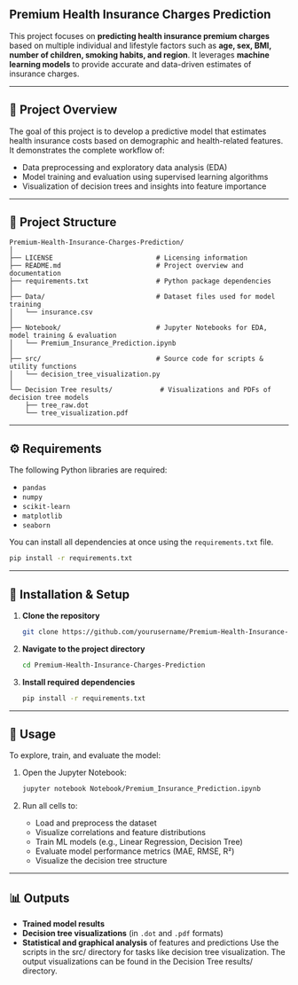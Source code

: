 ## Premium Health Insurance Charges Prediction

This project focuses on **predicting health insurance premium charges** based on multiple individual and lifestyle factors such as **age, sex, BMI, number of children, smoking habits, and region**. It leverages **machine learning models** to provide accurate and data-driven estimates of insurance charges.

---

## 🧠 Project Overview

The goal of this project is to develop a predictive model that estimates health insurance costs based on demographic and health-related features. It demonstrates the complete workflow of:

* Data preprocessing and exploratory data analysis (EDA)
* Model training and evaluation using supervised learning algorithms
* Visualization of decision trees and insights into feature importance

---

## 📂 Project Structure

```
Premium-Health-Insurance-Charges-Prediction/
│
├── LICENSE                          # Licensing information
├── README.md                        # Project overview and documentation
├── requirements.txt                 # Python package dependencies
│
├── Data/                            # Dataset files used for model training
│   └── insurance.csv
│
├── Notebook/                        # Jupyter Notebooks for EDA, model training & evaluation
│   └── Premium_Insurance_Prediction.ipynb
│
├── src/                             # Source code for scripts & utility functions
│   └── decision_tree_visualization.py
│
└── Decision Tree results/            # Visualizations and PDFs of decision tree models
    ├── tree_raw.dot
    └── tree_visualization.pdf
```

---

## ⚙️ Requirements

The following Python libraries are required:

* `pandas`
* `numpy`
* `scikit-learn`
* `matplotlib`
* `seaborn`

You can install all dependencies at once using the `requirements.txt` file.

```bash
pip install -r requirements.txt
```

---

## 🚀 Installation & Setup

1. **Clone the repository**

   ```bash
   git clone https://github.com/yourusername/Premium-Health-Insurance-Charges-Prediction.git
   ```

2. **Navigate to the project directory**

   ```bash
   cd Premium-Health-Insurance-Charges-Prediction
   ```

3. **Install required dependencies**

   ```bash
   pip install -r requirements.txt
   ```

---

## 🧩 Usage

To explore, train, and evaluate the model:

1. Open the Jupyter Notebook:

   ```bash
   jupyter notebook Notebook/Premium_Insurance_Prediction.ipynb
   ```
2. Run all cells to:

   * Load and preprocess the dataset
   * Visualize correlations and feature distributions
   * Train ML models (e.g., Linear Regression, Decision Tree)
   * Evaluate model performance metrics (MAE, RMSE, R²)
   * Visualize the decision tree structure

---

## 📊 Outputs

* **Trained model results**
* **Decision tree visualizations** (in `.dot` and `.pdf` formats)
* **Statistical and graphical analysis** of features and predictions
Use the scripts in the src/ directory for tasks like decision tree visualization.
The output visualizations can be found in the Decision Tree results/ directory.

